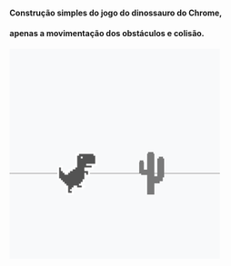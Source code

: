 #### Construção simples do jogo do dinossauro do Chrome,
#### apenas a movimentação dos obstáculos e colisão.

<img src="exemplo.png" />
